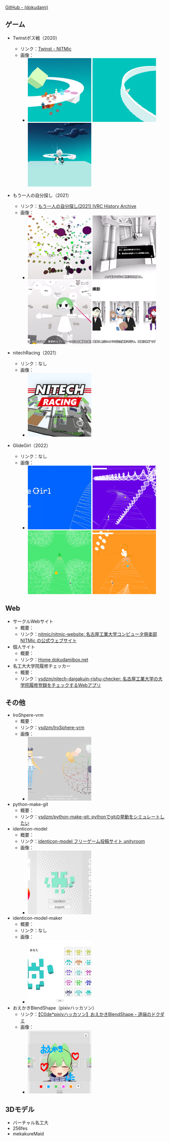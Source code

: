 
[GitHub - (dokudami)](https://github.com/ysdzm)

## ゲーム

- Twinstボス戦（2020）
    - リンク：[Twinst - NITMic](https://nitmic.club.nitech.ac.jp/post/0004/)
    - 画像：
        - <img src="image.png" alt="alt text" width="200" height="200" style="object-fit: cover;"> <img src="image-1.png" alt="alt text" width="200" height="200" style="object-fit: cover;"> <img src="image-2.png" alt="alt text" width="200" height="200" style="object-fit: cover;">

- もう一人の自分探し（2021）
    - リンク：[もう一人の自分探し(2021) IVRC History Archive](https://ivrc.net/archive/%E3%82%82%E3%81%86%E4%B8%80%E4%BA%BA%E3%81%AE%E8%87%AA%E5%88%86%E6%8E%A2%E3%81%972021/)
    - 画像：
        - <img src="image-7.png" alt="alt text" width="200" height="200" style="object-fit: cover;"> <img src="image-9.png" alt="alt text" width="200" height="200" style="object-fit: cover;"> <img src="image-19.png" alt="alt text" width="200" height="200" style="object-fit: cover;"> <img src="image-20.png" alt="alt text" width="200" height="200" style="object-fit: cover;">

- nitechRacing（2021）
    - リンク：なし
    - 画像：
        - <img src="image-14.png" alt="alt text" width="200" height="200" style="object-fit: cover;">
- GlideGirl（2022）
    - リンク：なし
    - 画像：
        - <img src="image-12.png" alt="alt text" width="200" height="200" style="object-fit: cover;"> <img src="image-3.png" alt="alt text" width="200" height="200" style="object-fit: cover;"> <img src="image-4.png" alt="alt text" width="200" height="200" style="object-fit: cover;"> <img src="image-5.png" alt="alt text" width="200" height="200" style="object-fit: cover;">

## Web

- サークルWebサイト
    - 概要：
    - リンク：[nitmic/nitmic-website: 名古屋工業大学コンピュータ俱楽部 NITMic の公式ウェブサイト](https://github.com/nitmic/nitmic-website)
- 個人サイト
    - 概要：
    - リンク：[Home dokudamibox.net](https://dokudamibox.net/)
- 名工大大学院履修チェッカー
    - 概要：
    - リンク：[ysdzm/nitech-daigakuin-rishu-checker: 名古屋工業大学の大学院履修登録をチェックするWebアプリ](https://github.com/ysdzm/nitech-daigakuin-rishu-checker)

## その他

- IroShpere-vrm
    - 概要：
    - リンク：[ysdzm/IroSphere-vrm](https://github.com/ysdzm/IroSphere-vrm)
    - 画像：
        - <img src="image-13.png" alt="alt text" width="200" height="200" style="object-fit: cover;">
- python-make-git
    - 概要：
    - リンク：[ysdzm/python-make-git: pythonでgitの挙動をシミュレートしたい](https://github.com/ysdzm/python-make-git)
- identicon-model
    - 概要：
    - リンク：[identicon-model フリーゲーム投稿サイト unityroom](https://unityroom.com/games/identicon-model)
    - 画像：
        - <img src="image-11.png" alt="alt text" width="200" height="200" style="object-fit: cover;">
- identicon-model-maker
    - 概要：
    - リンク：なし
    - 画像：
        - <img src="image-6.png" alt="alt text" width="200" height="200" style="object-fit: cover;">
- おえかきBlendShape（pixivハッカソン）
    - リンク：[【C0de*pixivハッカソン】おえかきBlendShape - 道端のドクダミ](https://dokudamichang.hatenablog.com/entry/2024/02/10/034112)
    - 画像：
        - <img src="image-13-1.png" alt="alt text" width="200" height="200" style="object-fit: cover;">

## 3Dモデル
- バーチャル名工大
- 256fes
- mekakureMaid